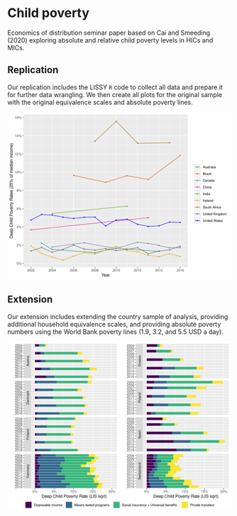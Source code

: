# Child poverty
Economics of distribution seminar paper based on Cai and Smeeding (2020) exploring absolute and relative child poverty levels in HICs and MICs.

## Replication
Our replication includes the LISSY `R` code to collect all data and prepare it for further data wrangling. We then create all plots for the original sample with the original equivalence scales and absolute poverty lines.

![*Deep child poverty rates of the original sample*](output/plots/original_figure_1.png "Deep child poverty rates of the original sample")

## Extension
Our extension includes extending the country sample of analysis, providing additional household equivalence scales, and providing absolute poverty numbers using the World Bank poverty lines (1.9, 3.2, and 5.5 USD a day).

![*Disaggregation of deep child poverty, European extended sample*](output/plots/extended_deep_disagg_europe.png "Disaggregation of deep child poverty, European extended sample")